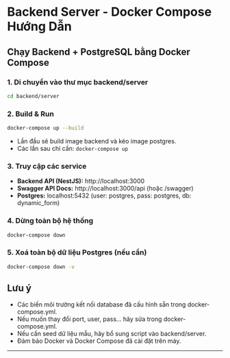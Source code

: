 # Backend Server - Docker Compose Hướng Dẫn

## Chạy Backend + PostgreSQL bằng Docker Compose

### 1. Di chuyển vào thư mục backend/server

```bash
cd backend/server
```

### 2. Build & Run

```bash
docker-compose up --build
```

- Lần đầu sẽ build image backend và kéo image postgres.
- Các lần sau chỉ cần: `docker-compose up`

### 3. Truy cập các service

- **Backend API (NestJS):** http://localhost:3000
- **Swagger API Docs:** http://localhost:3000/api (hoặc /swagger)
- **Postgres:** localhost:5432 (user: postgres, pass: postgres, db: dynamic_form)

### 4. Dừng toàn bộ hệ thống

```bash
docker-compose down
```

### 5. Xoá toàn bộ dữ liệu Postgres (nếu cần)

```bash
docker-compose down -v
```

## Lưu ý

- Các biến môi trường kết nối database đã cấu hình sẵn trong docker-compose.yml.
- Nếu muốn thay đổi port, user, pass... hãy sửa trong docker-compose.yml.
- Nếu cần seed dữ liệu mẫu, hãy bổ sung script vào backend/server.
- Đảm bảo Docker và Docker Compose đã cài đặt trên máy.

---
